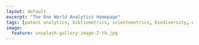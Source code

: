 ```yaml
---
layout: default
excerpt: "The One World Analytics Homepage"
tags: [patent analytics, bibliometrics, scientometrics, biodiversity, nagoya protocol]
image:
  feature: unsplash-gallery-image-2-th.jpg
---  
```


